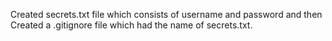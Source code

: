 Created secrets.txt file which consists of username and password and then Created a .gitignore file which had the name of secrets.txt.

